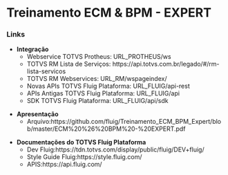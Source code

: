 # Treinamento ECM & BPM - EXPERT

<h3>Links</h3>

<ul>
	<li>
		<b>Integração</b>
		<ul>
			<li>Webservice TOTVS Protheus: URL_PROTHEUS/ws</li>
			<li>TOTVS RM Lista de Serviços: https://api.totvs.com.br/legado/#/rm-lista-servicos</li>
			<li>TOTVS RM Webservices: URL_RM/wspageindex/</li>
			<li>Novas APIs TOTVS Fluig Plataforma: URL_FLUIG/api-rest</li>
			<li>APIs Antigas TOTVS Fluig Plataforma: URL_FLUIG/api</li>
			<li>SDK TOTVS Fluig Plataforma: URL_FLUIG/api/sdk</li>
		</ul>
	</li>
</ul>

<ul>		
	<li>
		<b>Apresentação </b>
		<ul>
			<li>Arquivo:https://github.com/fluig/Treinamento_ECM_BPM_Expert/blob/master/ECM%20%26%20BPM%20-%20EXPERT.pdf</li>
		</ul>
	</li>
</ul>

<ul>		
	<li>
		<b>Documentações do TOTVS Fluig Plataforma</b>
		<ul>
			<li>Dev Fluig:https://tdn.totvs.com/display/public/fluig/DEV+fluig/</li>
			<li>Style Guide Fluig:https://style.fluig.com/</li>
			<li>APIS:https://api.fluig.com/</li>
		</ul>
	</li>
</ul>

